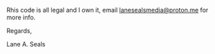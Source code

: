 Rhis code is all legal and I own it, email lanesealsmedia@proton.me for more info.

Regards,

Lane A. Seals
